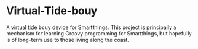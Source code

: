 # Virtual-Tide-bouy

A virtual tide bouy device for Smartthings. This project is principally a mechanism for learning Groovy programming for Smartthings, but hopefully is of long-term use to those living along the coast.
